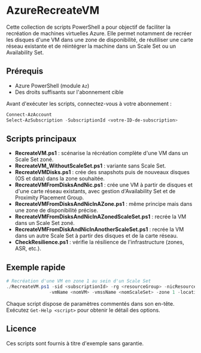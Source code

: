 # AzureRecreateVM

Cette collection de scripts PowerShell a pour objectif de faciliter la recréation de machines virtuelles Azure. Elle permet notamment de recréer les disques d'une VM dans une zone de disponibilité, de réutiliser une carte réseau existante et de réintégrer la machine dans un Scale Set ou un Availability Set.

## Prérequis

- Azure PowerShell (module `Az`)
- Des droits suffisants sur l'abonnement cible

Avant d'exécuter les scripts, connectez-vous à votre abonnement :

```powershell
Connect-AzAccount
Select-AzSubscription -SubscriptionId <votre-ID-de-subscription>
```

## Scripts principaux

- **RecreateVM.ps1** : scénarise la récréation complète d'une VM dans un Scale Set zoné.
- **RecreateVM_WithoutScaleSet.ps1** : variante sans Scale Set.
- **RecreateVMDisks.ps1** : crée des snapshots puis de nouveaux disques (OS et data) dans la zone souhaitée.
- **RecreateVMFromDisksAndNic.ps1** : crée une VM à partir de disques et d'une carte réseau existants, avec gestion d'Availability Set et de Proximity Placement Group.
- **RecreateVMFromDisksAndNicInAZone.ps1** : même principe mais dans une zone de disponibilité précise.
- **RecreateVMFromDisksAndNicInAZonedScaleSet.ps1** : recrée la VM dans un Scale Set zoné.
- **RecreateVMFromDiskAndNicInAnotherScaleSet.ps1** : recrée la VM dans un autre Scale Set à partir des disques et de la carte réseau.
- **CheckResilience.ps1** : vérifie la résilience de l'infrastructure (zones, ASR, etc.).

## Exemple rapide

```powershell
# Recréation d'une VM en zone 1 au sein d'un Scale Set
./RecreateVM.ps1 -sid <subscriptionId> -rg <resourceGroup> -nicResourceGroupName <rg-nic> `
                -vmName <nomVM> -vmssName <nomScaleSet> -zone 1 -location francecentral
```

Chaque script dispose de paramètres commentés dans son en-tête. Exécutez `Get-Help <script>` pour obtenir le détail des options.

## Licence

Ces scripts sont fournis à titre d'exemple sans garantie.
